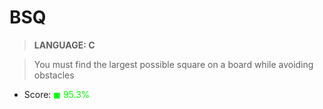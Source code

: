 # BSQ

> __LANGUAGE: C__

> You must find the largest possible square on a board while avoiding obstacles

* Score: <span style="color:rgb(0, 255,0)">&#9724; 95.3% </span>